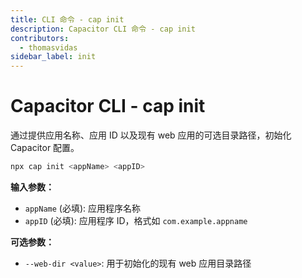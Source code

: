 ```yaml
---
title: CLI 命令 - cap init
description: Capacitor CLI 命令 - cap init
contributors:
  - thomasvidas
sidebar_label: init
---
```


# Capacitor CLI - cap init

通过提供应用名称、应用 ID 以及现有 web 应用的可选目录路径，初始化 Capacitor 配置。

```bash
npx cap init <appName> <appID>
```

<strong>输入参数：</strong>

- `appName` (必填): 应用程序名称
- `appID` (必填): 应用程序 ID，格式如 `com.example.appname`

<strong>可选参数：</strong>

- `--web-dir <value>`: 用于初始化的现有 web 应用目录路径